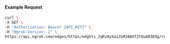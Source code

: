 <!-- Code generated for API Clients. DO NOT EDIT. -->

#### Example Request

```bash
curl \
-X GET \
-H "Authorization: Bearer {API_KEY}" \
-H "Ngrok-Version: 2" \
https://api.ngrok.com/edges/https/edghts_2qRzAyXaiZoMJAWXfZtQuAR3EOg/routes/edghtsrt_2qRzAvi30E6dvw9xPLvACMYyzw6/webhook_verification
```
